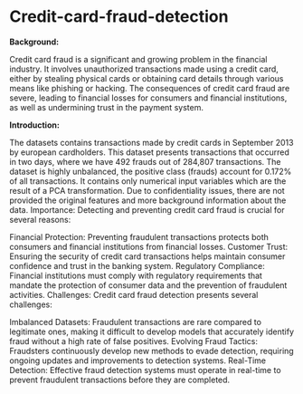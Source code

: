 # Credit-card-fraud-detection

**Background:**

Credit card fraud is a significant and growing problem in the financial industry. It involves unauthorized transactions made using a credit card, either by stealing physical cards or obtaining card details through various means like phishing or hacking. The consequences of credit card fraud are severe, leading to financial losses for consumers and financial institutions, as well as undermining trust in the payment system.

**Introduction:**

The datasets contains transactions made by credit cards in September 2013 by european cardholders.
This dataset presents transactions that occurred in two days, where we have 492 frauds out of 284,807 transactions.
The dataset is highly unbalanced, the positive class (frauds) account for 0.172% of all transactions.
It contains only numerical input variables which are the result of a PCA transformation.
Due to confidentiality issues, there are not provided the original features and more background information about the data.
Importance: Detecting and preventing credit card fraud is crucial for several reasons:

Financial Protection: Preventing fraudulent transactions protects both consumers and financial institutions from financial losses.
Customer Trust: Ensuring the security of credit card transactions helps maintain consumer confidence and trust in the banking system.
Regulatory Compliance: Financial institutions must comply with regulatory requirements that mandate the protection of consumer data and the prevention of fraudulent activities.
Challenges: Credit card fraud detection presents several challenges:

Imbalanced Datasets: Fraudulent transactions are rare compared to legitimate ones, making it difficult to develop models
that accurately identify fraud without a high rate of false positives.
Evolving Fraud Tactics: Fraudsters continuously develop new methods to evade detection, requiring ongoing updates and improvements to detection systems.
Real-Time Detection: Effective fraud detection systems must operate in real-time to prevent fraudulent transactions before they are completed.
